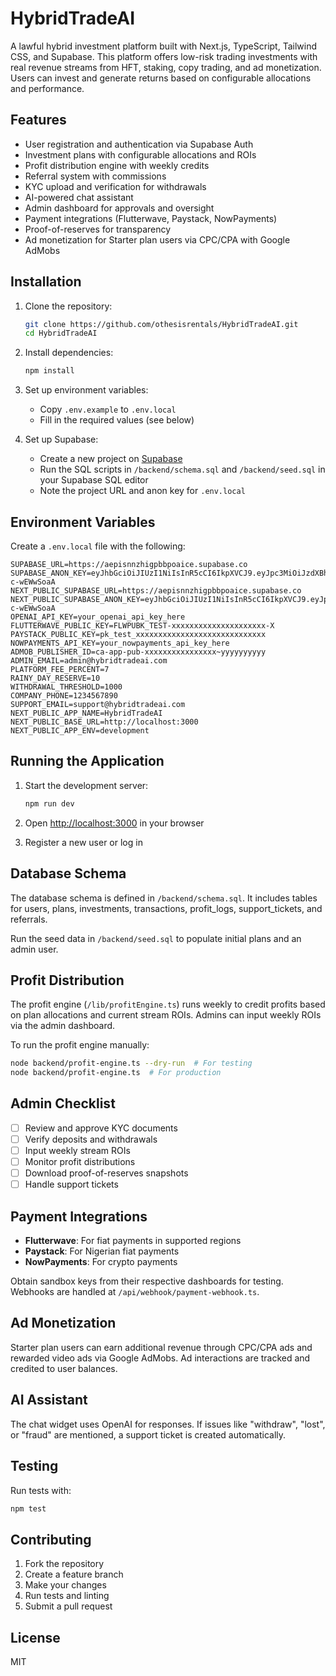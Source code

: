 # HybridTradeAI

A lawful hybrid investment platform built with Next.js, TypeScript, Tailwind CSS, and Supabase. This platform offers low-risk trading investments with real revenue streams from HFT, staking, copy trading, and ad monetization. Users can invest and generate returns based on configurable allocations and performance.

## Features

- User registration and authentication via Supabase Auth
- Investment plans with configurable allocations and ROIs
- Profit distribution engine with weekly credits
- Referral system with commissions
- KYC upload and verification for withdrawals
- AI-powered chat assistant
- Admin dashboard for approvals and oversight
- Payment integrations (Flutterwave, Paystack, NowPayments)
- Proof-of-reserves for transparency
- Ad monetization for Starter plan users via CPC/CPA with Google AdMobs

## Installation

1. Clone the repository:
   ```bash
   git clone https://github.com/othesisrentals/HybridTradeAI.git
   cd HybridTradeAI
   ```

2. Install dependencies:
   ```bash
   npm install
   ```

3. Set up environment variables:
   - Copy `.env.example` to `.env.local`
   - Fill in the required values (see below)

4. Set up Supabase:
   - Create a new project on [Supabase](https://supabase.com)
   - Run the SQL scripts in `/backend/schema.sql` and `/backend/seed.sql` in your Supabase SQL editor
   - Note the project URL and anon key for `.env.local`

## Environment Variables

Create a `.env.local` file with the following:

```
SUPABASE_URL=https://aepisnnzhigpbbpoaice.supabase.co
SUPABASE_ANON_KEY=eyJhbGciOiJIUzI1NiIsInR5cCI6IkpXVCJ9.eyJpc3MiOiJzdXBhYmFzZSIsInJlZiI6ImFlcGlzbm56aGlncGJicG9haWNlIiwicm9sZSI6ImFub24iLCJpYXQiOjE3NjA5OTIwNjksImV4cCI6MjA3NjU2ODA2OX0.rg4hLtA1DSzwvUhdIrc3IJvQKsbRoIU8-c-wEWwSoaA
NEXT_PUBLIC_SUPABASE_URL=https://aepisnnzhigpbbpoaice.supabase.co
NEXT_PUBLIC_SUPABASE_ANON_KEY=eyJhbGciOiJIUzI1NiIsInR5cCI6IkpXVCJ9.eyJpc3MiOiJzdXBhYmFzZSIsInJlZiI6ImFlcGlzbm56aGlncGJicG9haWNlIiwicm9sZSI6ImFub24iLCJpYXQiOjE3NjA5OTIwNjksImV4cCI6MjA3NjU2ODA2OX0.rg4hLtA1DSzwvUhdIrc3IJvQKsbRoIU8-c-wEWwSoaA
OPENAI_API_KEY=your_openai_api_key_here
FLUTTERWAVE_PUBLIC_KEY=FLWPUBK_TEST-xxxxxxxxxxxxxxxxxxxxx-X
PAYSTACK_PUBLIC_KEY=pk_test_xxxxxxxxxxxxxxxxxxxxxxxxxxxxx
NOWPAYMENTS_API_KEY=your_nowpayments_api_key_here
ADMOB_PUBLISHER_ID=ca-app-pub-xxxxxxxxxxxxxxxx~yyyyyyyyyy
ADMIN_EMAIL=admin@hybridtradeai.com
PLATFORM_FEE_PERCENT=7
RAINY_DAY_RESERVE=10
WITHDRAWAL_THRESHOLD=1000
COMPANY_PHONE=1234567890
SUPPORT_EMAIL=support@hybridtradeai.com
NEXT_PUBLIC_APP_NAME=HybridTradeAI
NEXT_PUBLIC_BASE_URL=http://localhost:3000
NEXT_PUBLIC_APP_ENV=development
```

## Running the Application

1. Start the development server:
   ```bash
   npm run dev
   ```

2. Open [http://localhost:3000](http://localhost:3000) in your browser

3. Register a new user or log in

## Database Schema

The database schema is defined in `/backend/schema.sql`. It includes tables for users, plans, investments, transactions, profit_logs, support_tickets, and referrals.

Run the seed data in `/backend/seed.sql` to populate initial plans and an admin user.

## Profit Distribution

The profit engine (`/lib/profitEngine.ts`) runs weekly to credit profits based on plan allocations and current stream ROIs. Admins can input weekly ROIs via the admin dashboard.

To run the profit engine manually:
```bash
node backend/profit-engine.ts --dry-run  # For testing
node backend/profit-engine.ts  # For production
```

## Admin Checklist

- [ ] Review and approve KYC documents
- [ ] Verify deposits and withdrawals
- [ ] Input weekly stream ROIs
- [ ] Monitor profit distributions
- [ ] Download proof-of-reserves snapshots
- [ ] Handle support tickets

## Payment Integrations

- **Flutterwave**: For fiat payments in supported regions
- **Paystack**: For Nigerian fiat payments
- **NowPayments**: For crypto payments

Obtain sandbox keys from their respective dashboards for testing. Webhooks are handled at `/api/webhook/payment-webhook.ts`.

## Ad Monetization

Starter plan users can earn additional revenue through CPC/CPA ads and rewarded video ads via Google AdMobs. Ad interactions are tracked and credited to user balances.

## AI Assistant

The chat widget uses OpenAI for responses. If issues like "withdraw", "lost", or "fraud" are mentioned, a support ticket is created automatically.

## Testing

Run tests with:
```bash
npm test
```

## Contributing

1. Fork the repository
2. Create a feature branch
3. Make your changes
4. Run tests and linting
5. Submit a pull request

## License

MIT
